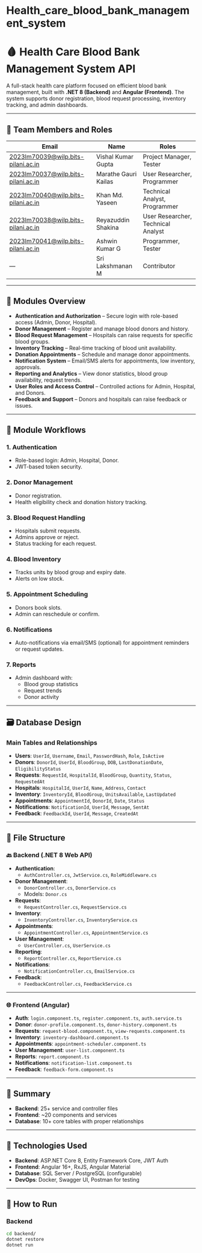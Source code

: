 # Health_care_blood_bank_management_system
# 🩸 Health Care Blood Bank Management System API
 
A full-stack health care platform focused on efficient blood bank management, built with **.NET 8 (Backend)** and **Angular (Frontend)**. The system supports donor registration, blood request processing, inventory tracking, and admin dashboards.
 
---
 
## 👥 Team Members and Roles
 
| Email                                | Name                      | Roles                                |
|-------------------------------------|---------------------------|--------------------------------------|
| 2023lm70039@wilp.bits-pilani.ac.in  | Vishal Kumar Gupta        | Project Manager, Tester              |
| 2023lm70037@wilp.bits-pilani.ac.in  | Marathe Gauri Kailas      | User Researcher, Programmer          |
| 2023lm70040@wilp.bits-pilani.ac.in  | Khan Md. Yaseen           | Technical Analyst, Programmer        |
| 2023lm70038@wilp.bits-pilani.ac.in  | Reyazuddin Shakina        | User Researcher, Technical Analyst   |
| 2023lm70041@wilp.bits-pilani.ac.in  | Ashwin Kumar G            | Programmer, Tester                   |
| —                                   | Sri Lakshmanan M          | Contributor                          |
 
---
 
## 🚀 Modules Overview
 
- **Authentication and Authorization** – Secure login with role-based access (Admin, Donor, Hospital).
- **Donor Management** – Register and manage blood donors and history.
- **Blood Request Management** – Hospitals can raise requests for specific blood groups.
- **Inventory Tracking** – Real-time tracking of blood unit availability.
- **Donation Appointments** – Schedule and manage donor appointments.
- **Notification System** – Email/SMS alerts for appointments, low inventory, approvals.
- **Reporting and Analytics** – View donor statistics, blood group availability, request trends.
- **User Roles and Access Control** – Controlled actions for Admin, Hospital, and Donors.
- **Feedback and Support** – Donors and hospitals can raise feedback or issues.
 
---
 
## 🔄 Module Workflows
 
### 1. Authentication
- Role-based login: Admin, Hospital, Donor.
- JWT-based token security.
 
### 2. Donor Management
- Donor registration.
- Health eligibility check and donation history tracking.
 
### 3. Blood Request Handling
- Hospitals submit requests.
- Admins approve or reject.
- Status tracking for each request.
 
### 4. Blood Inventory
- Tracks units by blood group and expiry date.
- Alerts on low stock.
 
### 5. Appointment Scheduling
- Donors book slots.
- Admin can reschedule or confirm.
 
### 6. Notifications
- Auto-notifications via email/SMS (optional) for appointment reminders or request updates.
 
### 7. Reports
- Admin dashboard with:
  - Blood group statistics
  - Request trends
  - Donor activity
 
---
 
## 🗃️ Database Design
 
### Main Tables and Relationships
 
- **Users**: `UserId`, `Username`, `Email`, `PasswordHash`, `Role`, `IsActive`
- **Donors**: `DonorId`, `UserId`, `BloodGroup`, `DOB`, `LastDonationDate`, `EligibilityStatus`
- **Requests**: `RequestId`, `HospitalId`, `BloodGroup`, `Quantity`, `Status`, `RequestedAt`
- **Hospitals**: `HospitalId`, `UserId`, `Name`, `Address`, `Contact`
- **Inventory**: `InventoryId`, `BloodGroup`, `UnitsAvailable`, `LastUpdated`
- **Appointments**: `AppointmentId`, `DonorId`, `Date`, `Status`
- **Notifications**: `NotificationId`, `UserId`, `Message`, `SentAt`
- **Feedback**: `FeedbackId`, `UserId`, `Message`, `CreatedAt`
 
---
 
## 🧩 File Structure
 
### 🔙 Backend (.NET 8 Web API)
 
- **Authentication**:
  - `AuthController.cs`, `JwtService.cs`, `RoleMiddleware.cs`
- **Donor Management**:
  - `DonorController.cs`, `DonorService.cs`
  - Models: `Donor.cs`
- **Requests**:
  - `RequestController.cs`, `RequestService.cs`
- **Inventory**:
  - `InventoryController.cs`, `InventoryService.cs`
- **Appointments**:
  - `AppointmentController.cs`, `AppointmentService.cs`
- **User Management**:
  - `UserController.cs`, `UserService.cs`
- **Reporting**:
  - `ReportController.cs`, `ReportService.cs`
- **Notifications**:
  - `NotificationController.cs`, `EmailService.cs`
- **Feedback**:
  - `FeedbackController.cs`, `FeedbackService.cs`
 
---
 
### 🌐 Frontend (Angular)
 
- **Auth**: `login.component.ts`, `register.component.ts`, `auth.service.ts`
- **Donor**: `donor-profile.component.ts`, `donor-history.component.ts`
- **Requests**: `request-blood.component.ts`, `view-requests.component.ts`
- **Inventory**: `inventory-dashboard.component.ts`
- **Appointments**: `appointment-scheduler.component.ts`
- **User Management**: `user-list.component.ts`
- **Reports**: `report.component.ts`
- **Notifications**: `notification-list.component.ts`
- **Feedback**: `feedback-form.component.ts`
 
---
 
## 📝 Summary
 
- **Backend**: 25+ service and controller files
- **Frontend**: ~20 components and services
- **Database**: 10+ core tables with proper relationships
 
---
 
## 🔐 Technologies Used
 
- **Backend**: ASP.NET Core 8, Entity Framework Core, JWT Auth
- **Frontend**: Angular 16+, RxJS, Angular Material
- **Database**: SQL Server / PostgreSQL (configurable)
- **DevOps**: Docker, Swagger UI, Postman for testing
 
---
 
## 🏁 How to Run
 
### Backend
```bash
cd backend/
dotnet restore
dotnet run
 
